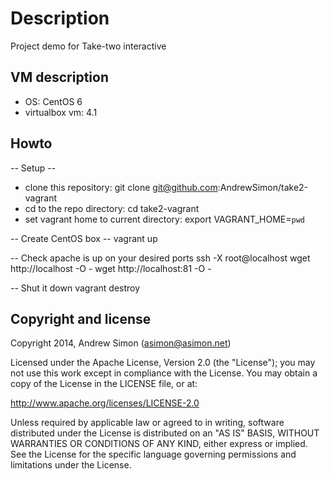 # Description

Project demo for Take-two interactive 

## VM description
 
 - OS: CentOS 6
 - virtualbox vm: 4.1

## Howto

-- Setup --
-  clone this repository: git clone git@github.com:AndrewSimon/take2-vagrant
-  cd to the repo directory: cd take2-vagrant
-  set vagrant home to current directory: export VAGRANT_HOME=`pwd`

-- Create CentOS box --
    vagrant up

-- Check apache is up on your desired ports
	ssh -X root@localhost 
	wget http://localhost -O -
	wget http://localhost:81 -O -

-- Shut it down
    vagrant destroy

## Copyright and license

Copyright 2014, Andrew Simon (asimon@asimon.net)

Licensed under the Apache License, Version 2.0 (the "License");
you may not use this work except in compliance with the License.
You may obtain a copy of the License in the LICENSE file, or at:

   http://www.apache.org/licenses/LICENSE-2.0

Unless required by applicable law or agreed to in writing, software
distributed under the License is distributed on an "AS IS" BASIS,
WITHOUT WARRANTIES OR CONDITIONS OF ANY KIND, either express or implied.
See the License for the specific language governing permissions and
limitations under the License.
